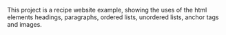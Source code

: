 This project is a recipe website example, showing the uses of the html elements headings, paragraphs, ordered lists, unordered lists, anchor tags and images.
